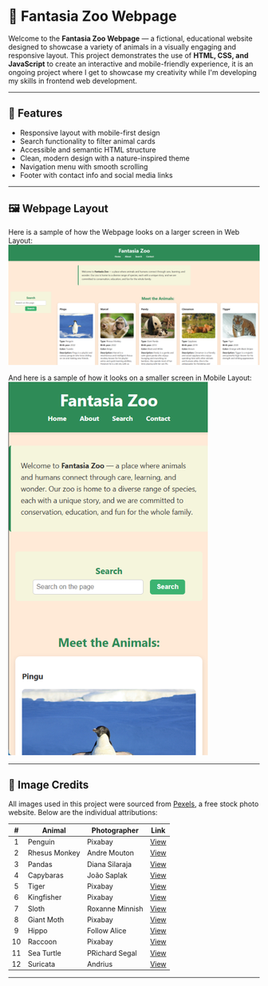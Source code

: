# 🐾 Fantasia Zoo Webpage

Welcome to the **Fantasia Zoo Webpage** — a fictional, educational website designed to showcase a variety of animals in a visually engaging and responsive layout. This project demonstrates the use of **HTML, CSS, and JavaScript** to create an interactive and mobile-friendly experience, it is an ongoing project where I get to showcase my creativity while I'm developing my skills in frontend web development.

---

## 📁 Features

- Responsive layout with mobile-first design
- Search functionality to filter animal cards
- Accessible and semantic HTML structure
- Clean, modern design with a nature-inspired theme
- Navigation menu with smooth scrolling
- Footer with contact info and social media links

---

## 🖼️ Webpage Layout

Here is a sample of how the Webpage looks on a larger screen in Web Layout:
<img src="assets/sample.png" alt="Web Layout Screenshot" width="800"/>

And here is a sample of how it looks on a smaller screen in Mobile Layout:
<img src="assets/mobilesample.png" alt="Mobile Layout Screenshot" width="400"/>


---

## 📸 Image Credits

All images used in this project were sourced from [Pexels](https://www.pexels.com/), a free stock photo website. Below are the individual attributions:

| #  | Animal         | Photographer         | Link                                                                 |
|:--:|----------------|----------------------|----------------------------------------------------------------------|
| 1  | Penguin        | Pixabay              | [View](https://www.pexels.com/photo/close-up-photography-of-penguin-on-snow-86405/) |
| 2  | Rhesus Monkey  | Andre Mouton         | [View](https://www.pexels.com/photo/closeup-photo-of-primate-1207875/) |
| 3  | Pandas         | Diana Silaraja       | [View](https://www.pexels.com/photo/photo-of-panda-and-cub-playing-1661535/) |
| 4  | Capybaras      | João Saplak          | [View](https://www.pexels.com/photo/close-up-of-capybaras-lying-on-the-grass-19289099/) |
| 5  | Tiger          | Pixabay              | [View](https://www.pexels.com/photo/tiger-302304/) |
| 6  | Kingfisher     | Pixabay              | [View](https://www.pexels.com/photo/close-up-photo-of-perched-kingfisher-326900/) |
| 7  | Sloth          | Roxanne Minnish      | [View](https://www.pexels.com/photo/portrait-of-sloth-hanging-upside-down-on-branch-4484954/) |
| 8  | Giant Moth     | Pixabay              | [View](https://www.pexels.com/photo/close-up-shot-of-a-butterfly-206770/) |
| 9  | Hippo          | Follow Alice         | [View](https://www.pexels.com/photo/black-hippopotamus-on-green-grass-667201/) |
| 10 | Raccoon        | Pixabay              | [View](https://www.pexels.com/photo/grey-short-coat-animal-laying-on-grey-wooden-panel-54602/) |
| 11 | Sea Turtle     | PRichard Segal       | [View](https://www.pexels.com/photo/black-and-white-turtle-1618606/) |
| 12 | Suricata       | Andrius              | [View](https://www.pexels.com/photo/brown-and-gray-rodent-selective-focus-photo-843043/) |

---
